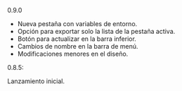 0.9.0
- Nueva pestaña con variables de entorno.
- Opción para exportar solo la lista de la pestaña activa.
- Botón para actualizar en la barra inferior.
- Cambios de nombre en la barra de menú.
- Modificaciones menores en el diseño.

0.8.5:

Lanzamiento inicial.
